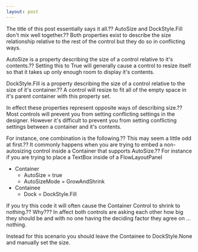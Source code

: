 ```yaml
---
layout: post
---
```

The title of this post essentially says it all.?? AutoSize and DockStyle.Fill
don't mix well together.?? Both properties exist to describe the size
relationship relative to the rest of the control but they do so in conflicting
ways.

AutoSize is a property describing the size of a control relative to it's
contents.?? Setting this to True will generally cause a control to resize
itself so that it takes up only enough room to display it's contents.

DockStyle.Fill is a property describing the size of a control relative to the
size of it's container.?? A control will resize to fit all of the empty space
in it's parent container with this property set.

In effect these properties represent opposite ways of describing size.?? Most
controls will prevent you from setting conflicting settings in the designer.
However it's difficult to prevent you from setting conflicting settings
between a container and it's contents.

For instance, one combination is the following.?? This may seem a little odd at
first.?? It commonly happens when you are trying to embed a non-autosizing
control inside a Container that supports AutoSize.?? For instance if you are
trying to place a TextBox inside of a FlowLayoutPanel

  * Container
    * AutoSize = true
    * AutoSizeMode = GrowAndShrink
  * Containee
    * Dock = DockStyle.Fill

If you try this code it will often cause the Container Control to shrink to
nothing.?? Why??? In affect both controls are asking each other how big they
should be and with no one having the deciding factor they agree on ...
nothing.

Instead for this scenario you should leave the Containee to DockStyle.None and
manually set the size.

